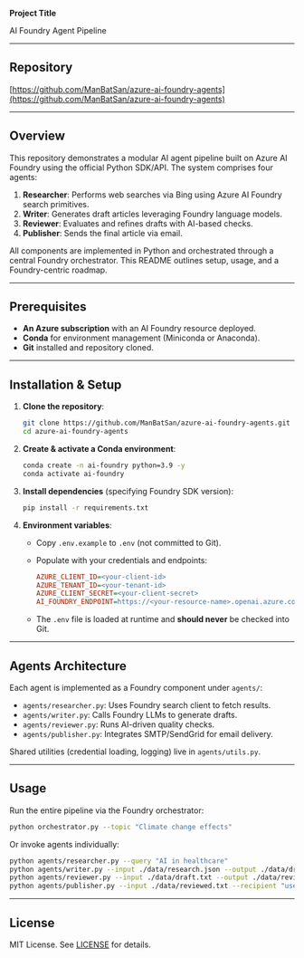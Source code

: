 **Project Title**

AI Foundry Agent Pipeline

---

## Repository

[https://github.com/ManBatSan/azure-ai-foundry-agents](https://github.com/ManBatSan/azure-ai-foundry-agents)

---

## Overview

This repository demonstrates a modular AI agent pipeline built on Azure AI Foundry using the official Python SDK/API. The system comprises four agents:

1. **Researcher**: Performs web searches via Bing using Azure AI Foundry search primitives.
2. **Writer**: Generates draft articles leveraging Foundry language models.
3. **Reviewer**: Evaluates and refines drafts with AI-based checks.
4. **Publisher**: Sends the final article via email.

All components are implemented in Python and orchestrated through a central Foundry orchestrator. This README outlines setup, usage, and a Foundry-centric roadmap.

---

## Prerequisites

* **An Azure subscription** with an AI Foundry resource deployed.
* **Conda** for environment management (Miniconda or Anaconda).
* **Git** installed and repository cloned.

---

## Installation & Setup

1. **Clone the repository**:

   ```bash
   git clone https://github.com/ManBatSan/azure-ai-foundry-agents.git
   cd azure-ai-foundry-agents
   ```

2. **Create & activate a Conda environment**:

   ```bash
   conda create -n ai-foundry python=3.9 -y
   conda activate ai-foundry
   ```

3. **Install dependencies** (specifying Foundry SDK version):

   ```bash
   pip install -r requirements.txt
   ```

4. **Environment variables**:

   * Copy `.env.example` to `.env` (not committed to Git).

   * Populate with your credentials and endpoints:

     ```ini
     AZURE_CLIENT_ID=<your-client-id>
     AZURE_TENANT_ID=<your-tenant-id>
     AZURE_CLIENT_SECRET=<your-client-secret>
     AI_FOUNDRY_ENDPOINT=https://<your-resource-name>.openai.azure.com
     ```

   * The `.env` file is loaded at runtime and **should never** be checked into Git.

---

## Agents Architecture

Each agent is implemented as a Foundry component under `agents/`:

* `agents/researcher.py`: Uses Foundry search client to fetch results.
* `agents/writer.py`: Calls Foundry LLMs to generate drafts.
* `agents/reviewer.py`: Runs AI-driven quality checks.
* `agents/publisher.py`: Integrates SMTP/SendGrid for email delivery.

Shared utilities (credential loading, logging) live in `agents/utils.py`.

---

## Usage

Run the entire pipeline via the Foundry orchestrator:

```bash
python orchestrator.py --topic "Climate change effects"
```

Or invoke agents individually:

```bash
python agents/researcher.py --query "AI in healthcare"
python agents/writer.py --input ./data/research.json --output ./data/draft.txt
python agents/reviewer.py --input ./data/draft.txt --output ./data/reviewed.txt
python agents/publisher.py --input ./data/reviewed.txt --recipient "user@example.com"
```

---


## License

MIT License. See [LICENSE](LICENSE) for details.
